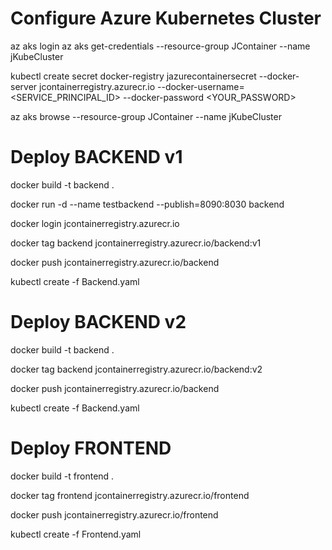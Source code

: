 Configure Azure Kubernetes Cluster
====================

az aks login
az aks get-credentials --resource-group JContainer --name jKubeCluster


kubectl create secret docker-registry jazurecontainersecret --docker-server  jcontainerregistry.azurecr.io --docker-username=<SERVICE_PRINCIPAL_ID> --docker-password <YOUR_PASSWORD>


az aks browse --resource-group JContainer --name jKubeCluster



Deploy BACKEND v1
===============

docker build -t backend .

docker run -d --name testbackend --publish=8090:8030 backend

docker login jcontainerregistry.azurecr.io

docker tag backend jcontainerregistry.azurecr.io/backend:v1

docker push jcontainerregistry.azurecr.io/backend

kubectl create -f Backend.yaml



Deploy BACKEND v2
===============

docker build -t backend .

docker tag backend jcontainerregistry.azurecr.io/backend:v2

docker push jcontainerregistry.azurecr.io/backend

kubectl create -f Backend.yaml



Deploy FRONTEND
===============

docker build -t frontend .

docker tag frontend jcontainerregistry.azurecr.io/frontend

docker push jcontainerregistry.azurecr.io/frontend

kubectl create -f Frontend.yaml

